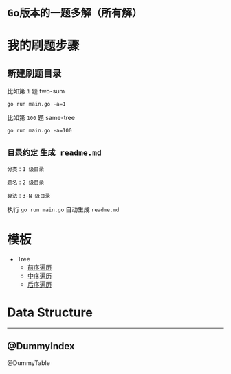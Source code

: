# `Go版本的一题多解（所有解）`

# 我的刷题步骤

## 新建刷题目录
比如第 `1` 题 two-sum

`go run main.go -a=1`

比如第 `100` 题 same-tree

`go run main.go -a=100`

## `目录约定`  `生成 readme.md`

`分类` : `1 级目录`

`题名` : `2 级目录`

`算法` : `3-N 级目录`

执行 `go run main.go` 自动生成 `readme.md`

# 模板
- Tree
    - [前序遍历](https://github.com/temporaries/leetcode/templates/tree/preorder.go)
    - [中序遍历](https://github.com/temporaries/leetcode/templates/tree/inorder.go)
    - [后序遍历](https://github.com/temporaries/leetcode/templates/tree/postorder.go)

# Data Structure

---
@DummyIndex
---

@DummyTable